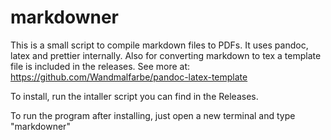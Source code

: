 # markdowner

This is a small script to compile markdown files to PDFs. It uses
pandoc, latex and prettier internally. Also for converting markdown to
tex a template file is included in the releases. See more at:
https://github.com/Wandmalfarbe/pandoc-latex-template

To install, run the intaller script you can find in the Releases.

To run the program after installing, just open a new terminal and type
"markdowner"

